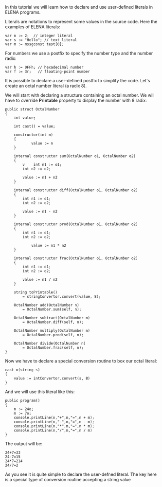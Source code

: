 In this tutorial we will learn how to declare and use user-defined literals in ELENA programs.

Literals are notations to represent some values in the source code. Here the examples of ELENA literals:

    var n := 2;  // integer literal
    var s := "Hello"; // text literal
    var m := mssgconst test[0];
    
For numbers we use a postfix to specify the number type and the number radix:
    
    var h := 0FFh; // hexadecimal number
    var f := 3r;   // floating-point number
    
It is possible to declare a user-defined postfix to simplify the code. Let's create an octal number literal (a radix 8).
    
We will start with declaring a structure containing an octal number. We will have to override **Printable** property to display the number with 8 radix:
        
    public struct OctalNumber
    {    
        int value;
    
        int cast() = value;
    
        constructor(int n)
        {
                value := n
        }
    
        internal constructor sum(OctalNumber o1, OctalNumber o2)
        {
            v    int n1 := o1;
            int n2 := o2;
    
            value := n1 + n2
        }
    
        internal constructor diff(OctalNumber o1, OctalNumber o2)
        {
            int n1 := o1;
            int n2 := o2;
    
            value := n1 - n2
        }
    
        internal constructor prod(OctalNumber o1, OctalNumber o2)
        {
            int n1 := o1;
            int n2 := o2;
        
                value := n1 * n2
        }
    
        internal constructor frac(OctalNumber o1, OctalNumber o2)
        {
            int n1 := o1;
            int n2 := o2;
    
            value := n1 / n2
        }
        
        string toPrintable()
            = stringConvertor.convert(value, 8);
    
        OctalNumber add(OctalNumber n)
            = OctalNumber.sum(self, n);
    
        OctalNumber subtract(OctalNumber n)
            = OctalNumber.diff(self, n);
    
        OctalNumber multiply(OctalNumber n)
            = OctalNumber.prod(self, n);
    
        OctalNumber divide(OctalNumber n)
            = OctalNumber.frac(self, n);
    }

Now we have to declare a special conversion routine to box our octal literal:

    cast o(string s)
    {
        value := intConvertor.convert(s, 8)
    }

And we will use this literal like this:


    public program()
    {
        n := 24o;
        m := 7o;
        console.printLine(n,"+",m,"=",n + m);
        console.printLine(n,"-",m,"=",n - m);
        console.printLine(n,"*",m,"=",n * m);
        console.printLine(n,"/",m,"=",n / m)
    }

The output will be:

    24+7=33
    24-7=15
    24*7=214
    24/7=2

As you see it is quite simple to declare the user-defned literal. The key here is a special type of conversion routine accepting a string value
